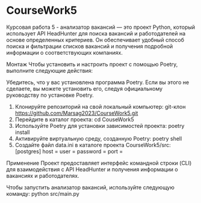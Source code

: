 # CourseWork5
Курсовая работа 5 - анализатор вакансий — это проект Python, который использует API HeadHunter для поиска вакансий и работодателей на основе определенных критериев. 
Он обеспечивает удобный способ поиска и фильтрации списков вакансий и получения подробной информации о соответствующих компаниях.

Монтаж
Чтобы установить и настроить проект с помощью Poetry, выполните следующие действия:

Убедитесь, что у вас установлена ​​программа Poetry. Если вы этого не сделаете, вы можете установить его, следуя официальному руководству по установке Poetry.

1. Клонируйте репозиторий на свой локальный компьютер:
git-клон https://github.com/Marsag2023/CourseWork5.git
2. Перейдите в каталог проекта:
cd CouseWork5
3. Используйте Poetry для установки зависимостей проекта:
poetry install
4. Активируйте виртуальную среду, созданную Poetry:
poetry shell
5. Создайте файл data.ini в каталоге проекта CourseWork5/src:
[postgres]
host = 
user = 
password = 
port = 

Применение
Проект предоставляет интерфейс командной строки (CLI) для взаимодействия с API HeadHunter и получения информации о вакансиях и работодателях.

Чтобы запустить анализатор вакансий, используйте следующую команду:
python src/main.py 

